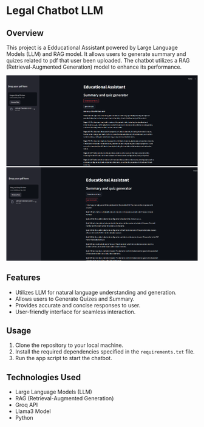 # Legal Chatbot LLM

## Overview

This project is a Edducational Assistant powered by Large Language Models (LLM) and RAG model. It allows users to generate summary and quizes related to pdf that user been uploaded. The chatbot utilizes a RAG (Retrieval-Augmented Generation) model to enhance its performance.

![](assets/Demo1.png)
![](assets/Demo2.png)

## Features

- Utilizes LLM for natural language understanding and generation.
- Allows users to Generate Quizes and Summary.
- Provides accurate and concise responses to user.
- User-friendly interface for seamless interaction.

## Usage

1. Clone the repository to your local machine.
2. Install the required dependencies specified in the `requirements.txt` file.
3. Run the app script to start the chatbot.

## Technologies Used

- Large Language Models (LLM)
- RAG (Retrieval-Augmented Generation)
- Groq API
- Llama3 Model
- Python

